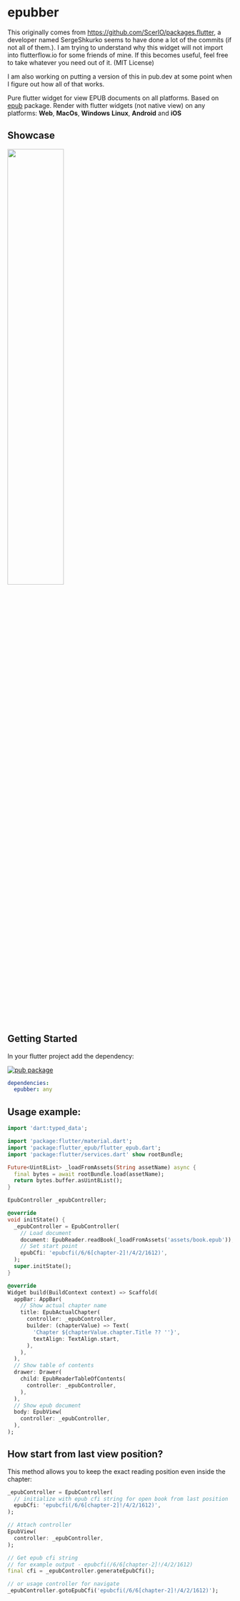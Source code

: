 # epubber

This originally comes from https://github.com/ScerIO/packages.flutter, a developer named SergeShkurko seems to have done a lot of the commits 
(if not all of them.).  I am trying to understand why this widget will not import into flutterflow.io for some friends of mine. If this becomes 
useful, feel free to take whatever you need out of it.  (MIT License)

I am also working on putting a version of this in pub.dev at some point when I figure out how all of that works.


Pure flutter widget for view EPUB documents on all platforms. Based on [epub](https://pub.dev/packages/epub) package. Render with flutter widgets (not native view) on any platforms: **Web**, **MacOs**, **Windows** **Linux**, **Android** and **iOS**

## Showcase

<img width="50%" src="https://github.com/nequam/epub_view/blob/main/example/media/example.gif?raw=true" />

## Getting Started

In your flutter project add the dependency:

[![pub package](https://img.shields.io/pub/v/epub_view.svg)](https://pub.dartlang.org/packages/epub_view)

```yaml
dependencies:
  epubber: any
```

## Usage example:
```dart
import 'dart:typed_data';

import 'package:flutter/material.dart';
import 'package:flutter_epub/flutter_epub.dart';
import 'package:flutter/services.dart' show rootBundle;

Future<Uint8List> _loadFromAssets(String assetName) async {
  final bytes = await rootBundle.load(assetName);
  return bytes.buffer.asUint8List();
}

EpubController _epubController;

@override
void initState() {
  _epubController = EpubController(
    // Load document
    document: EpubReader.readBook(_loadFromAssets('assets/book.epub')),
    // Set start point
    epubCfi: 'epubcfi(/6/6[chapter-2]!/4/2/1612)',
  );
  super.initState();
}

@override
Widget build(BuildContext context) => Scaffold(
  appBar: AppBar(
    // Show actual chapter name
    title: EpubActualChapter(
      controller: _epubController,
      builder: (chapterValue) => Text(
        'Chapter ${chapterValue.chapter.Title ?? ''}',
        textAlign: TextAlign.start,
      ),
    ),
  ),
  // Show table of contents
  drawer: Drawer(
    child: EpubReaderTableOfContents(
      controller: _epubController,
    ),
  ),
  // Show epub document
  body: EpubView(
    controller: _epubController,
  ),
);
```

## How start from last view position?
This method allows you to keep the exact reading position even inside the chapter:
```dart
_epubController = EpubController(
  // initialize with epub cfi string for open book from last position
  epubCfi: 'epubcfi(/6/6[chapter-2]!/4/2/1612)',
);

// Attach controller
EpubView(
  controller: _epubController,
);

// Get epub cfi string
// for example output - epubcfi(/6/6[chapter-2]!/4/2/1612)
final cfi = _epubController.generateEpubCfi();

// or usage controller for navigate
_epubController.gotoEpubCfi('epubcfi(/6/6[chapter-2]!/4/2/1612)');
```

